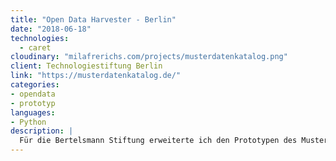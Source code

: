 ```yaml
---
title: "Open Data Harvester - Berlin"
date: "2018-06-18"
technologies:
  - caret
cloudinary: "milafrerichs.com/projects/musterdatenkatalog.png"
client: Technologiestiftung Berlin
link: "https://musterdatenkatalog.de/"
categories:
- opendata
- prototyp
languages:
- Python
description: |
  Für die Bertelsmann Stiftung erweiterte ich den Prototypen des Musterdatenkatalogs auf ganz NRW.  
---
```

